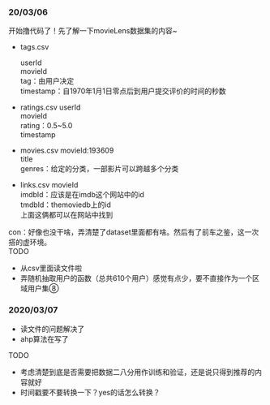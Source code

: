 ### 20/03/06
开始撸代码了！先了解一下movieLens数据集的内容~

* tags.csv
  
    userId<br>
    movieId<br>
    tag：由用户决定<br>
    timestamp：自1970年1月1日零点后到用户提交评价的时间的秒数<br>

* ratings.csv
  userId<br>
  movieId<br>
  rating：0.5~5.0<br>
  timestamp<br>

* movies.csv
  movieId:193609<br>
  title<br>
  genres：给定的分类，一部影片可以跨越多个分类<br>

* links.csv
  movieId<br>
  imdbId：应该是在imdb这个网站中的id<br>
  tmdbId：themoviedb上的id<br>
  上面这俩都可以在网站中找到<br>



con：好像也没干啥，弄清楚了dataset里面都有啥。然后有了前车之鉴，这一次搭的虚环境。<br>
TODO
* 从csv里面读文件啦
* 弄随机抽取用户的函数（总共610个用户）感觉有点少，要不直接作为一个区域用户集⑧

### 2020/03/07
* 读文件的问题解决了
* ahp算法在写了

TODO
* 考虑清楚到底是否需要把数据二八分用作训练和验证，还是说只得到推荐的内容就好
* 时间戳要不要转换一下？yes的话怎么转换？